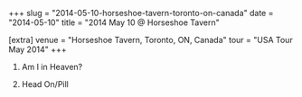 +++
slug = "2014-05-10-horseshoe-tavern-toronto-on-canada"
date = "2014-05-10"
title = "2014 May 10 @ Horseshoe Tavern"

[extra]
venue = "Horseshoe Tavern, Toronto, ON, Canada"
tour = "USA Tour May 2014"
+++


 1. Am I in Heaven?

 2. Head On/Pill


